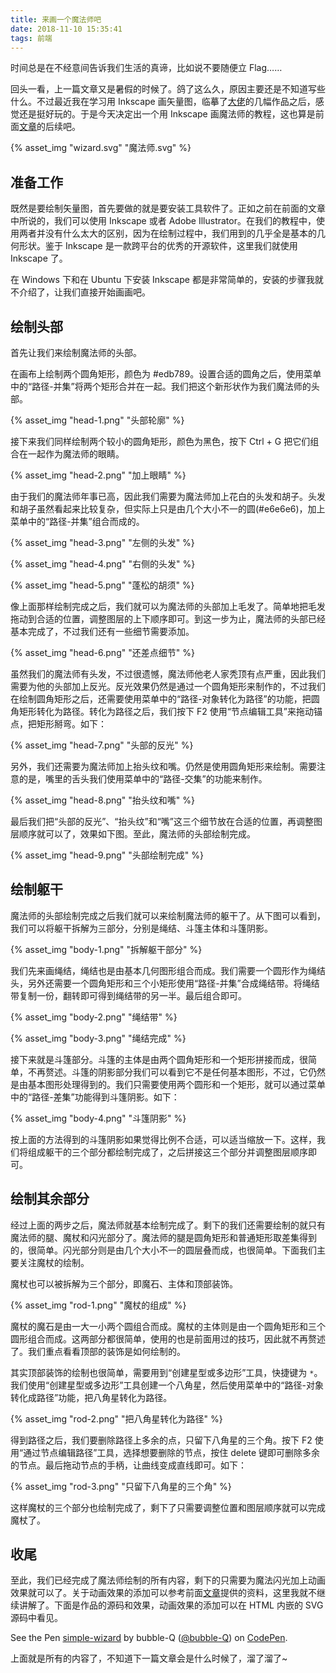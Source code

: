 ```yaml
---
title: 来画一个魔法师吧
date: 2018-11-10 15:35:41
tags: 前端
---
```


时间总是在不经意间告诉我们生活的真谛，比如说不要随便立 Flag……

回头一看，上一篇文章又是暑假的时候了。鸽了这么久，原因主要还是不知道写些什么。不过最近我在学习用 Inkscape 画矢量图，临摹了[大佬](https://www.youtube.com/channel/UCX4mqbvv5lGqLpI4FYlJt4w/videos)的几幅作品之后，感觉还是挺好玩的。于是今天决定出一个用 Inkscape 画魔法师的教程，这也算是前面[文章](https://bubble-q.github.io/2018/03/05/%E5%9C%A8%E7%BD%91%E9%A1%B5%E4%B8%AD%E4%BD%BF%E7%94%A8SVG/)的后续吧。

{% asset_img "wizard.svg" "魔法师.svg" %}

<!-- more -->

## 准备工作

既然是要绘制矢量图，首先要做的就是要安装工具软件了。正如之前在前面的文章中所说的，我们可以使用 Inkscape 或者 Adobe Illustrator。在我们的教程中，使用两者并没有什么太大的区别，因为在绘制过程中，我们用到的几乎全是基本的几何形状。鉴于 Inkscape 是一款跨平台的优秀的开源软件，这里我们就使用 Inkscape 了。

在 Windows 下和在 Ubuntu 下安装 Inkscape 都是非常简单的，安装的步骤我就不介绍了，让我们直接开始画画吧。

## 绘制头部

首先让我们来绘制魔法师的头部。

在画布上绘制两个圆角矩形，颜色为 #edb789。设置合适的圆角之后，使用菜单中的“路径-并集”将两个矩形合并在一起。我们把这个新形状作为我们魔法师的头部。

{% asset_img "head-1.png" "头部轮廓" %}

接下来我们同样绘制两个较小的圆角矩形，颜色为黑色，按下 Ctrl + G 把它们组合在一起作为魔法师的眼睛。

{% asset_img "head-2.png" "加上眼睛" %}

由于我们的魔法师年事已高，因此我们需要为魔法师加上花白的头发和胡子。头发和胡子虽然看起来比较复杂，但实际上只是由几个大小不一的圆(#e6e6e6)，加上菜单中的“路径-并集”组合而成的。

{% asset_img "head-3.png" "左侧的头发" %}

{% asset_img "head-4.png" "右侧的头发" %}

{% asset_img "head-5.png" "蓬松的胡须" %}

像上面那样绘制完成之后，我们就可以为魔法师的头部加上毛发了。简单地把毛发拖动到合适的位置，调整图层的上下顺序即可。到这一步为止，魔法师的头部已经基本完成了，不过我们还有一些细节需要添加。

{% asset_img "head-6.png" "还差点细节" %}

虽然我们的魔法师有头发，不过很遗憾，魔法师他老人家秃顶有点严重，因此我们需要为他的头部加上反光。反光效果仍然是通过一个圆角矩形来制作的，不过我们在绘制圆角矩形之后，还需要使用菜单中的“路径-对象转化为路径”的功能，把圆角矩形转化为路径。转化为路径之后，我们按下 F2 使用“节点编辑工具”来拖动锚点，把矩形掰弯。如下：

{% asset_img "head-7.png" "头部的反光" %}

另外，我们还需要为魔法师加上抬头纹和嘴。仍然是使用圆角矩形来绘制。需要注意的是，嘴里的舌头我们使用菜单中的“路径-交集”的功能来制作。

{% asset_img "head-8.png" "抬头纹和嘴" %}

最后我们把“头部的反光”、“抬头纹”和“嘴”这三个细节放在合适的位置，再调整图层顺序就可以了，效果如下图。至此，魔法师的头部绘制完成。

{% asset_img "head-9.png" "头部绘制完成" %}

## 绘制躯干

魔法师的头部绘制完成之后我们就可以来绘制魔法师的躯干了。从下图可以看到，我们可以将躯干拆解为三部分，分别是绳结、斗篷主体和斗篷阴影。

{% asset_img "body-1.png" "拆解躯干部分" %}

我们先来画绳结，绳结也是由基本几何图形组合而成。我们需要一个圆形作为绳结头，另外还需要一个圆角矩形和三个小矩形使用“路径-并集”合成绳结带。将绳结带复制一份，翻转即可得到绳结带的另一半。最后组合即可。

{% asset_img "body-2.png" "绳结带" %}

{% asset_img "body-3.png" "绳结完成" %}


接下来就是斗篷部分。斗篷的主体是由两个圆角矩形和一个矩形拼接而成，很简单，不再赘述。斗篷的阴影部分我们可以看到它不是任何基本图形，不过，它仍然是由基本图形处理得到的。我们只需要使用两个圆形和一个矩形，就可以通过菜单中的“路径-差集”功能得到斗篷阴影。如下：

{% asset_img "body-4.png" "斗篷阴影" %}

按上面的方法得到的斗篷阴影如果觉得比例不合适，可以适当缩放一下。这样，我们将组成躯干的三个部分都绘制完成了，之后拼接这三个部分并调整图层顺序即可。

## 绘制其余部分

经过上面的两步之后，魔法师就基本绘制完成了。剩下的我们还需要绘制的就只有魔法师的腿、魔杖和闪光部分了。魔法师的腿是圆角矩形和普通矩形取差集得到的，很简单。闪光部分则是由几个大小不一的圆层叠而成，也很简单。下面我们主要关注魔杖的绘制。

魔杖也可以被拆解为三个部分，即魔石、主体和顶部装饰。

{% asset_img "rod-1.png" "魔杖的组成" %}

魔杖的魔石是由一大一小两个圆组合而成。魔杖的主体则是由一个圆角矩形和三个圆形组合而成。这两部分都很简单，使用的也是前面用过的技巧，因此就不再赘述了。我们重点看看顶部的装饰是如何绘制的。

其实顶部装饰的绘制也很简单，需要用到“创建星型或多边形”工具，快捷键为 `*`。我们使用“创建星型或多边形”工具创建一个八角星，然后使用菜单中的“路径-对象转化成路径”功能，把八角星转化为路径。

{% asset_img "rod-2.png" "把八角星转化为路径" %}

得到路径之后，我们要删除路径上多余的点，只留下八角星的三个角。按下 F2 使用“通过节点编辑路径”工具，选择想要删除的节点，按住 delete 键即可删除多余的节点。最后拖动节点的手柄，让曲线变成直线即可。如下：

{% asset_img "rod-3.png" "只留下八角星的三个角" %}

这样魔杖的三个部分也绘制完成了，剩下了只需要调整位置和图层顺序就可以完成魔杖了。

## 收尾

至此，我们已经完成了魔法师绘制的所有内容，剩下的只需要为魔法闪光加上动画效果就可以了。关于动画效果的添加可以参考前面[文章](https://bubble-q.github.io/2018/03/05/%E5%9C%A8%E7%BD%91%E9%A1%B5%E4%B8%AD%E4%BD%BF%E7%94%A8SVG/)提供的资料，这里我就不继续讲解了。下面是作品的源码和效果，动画效果的添加可以在 HTML 内嵌的 SVG 源码中看见。

<p data-height="265" data-theme-id="0" data-slug-hash="oQLJmP" data-default-tab="html,result" data-user="bubble-Q" data-pen-title="simple-wizard" class="codepen">See the Pen <a href="https://codepen.io/bubble-Q/pen/oQLJmP/">simple-wizard</a> by bubble-Q (<a href="https://codepen.io/bubble-Q">@bubble-Q</a>) on <a href="https://codepen.io">CodePen</a>.</p>
<script async src="https://static.codepen.io/assets/embed/ei.js"></script>

上面就是所有的内容了，不知道下一篇文章会是什么时候了，溜了溜了~